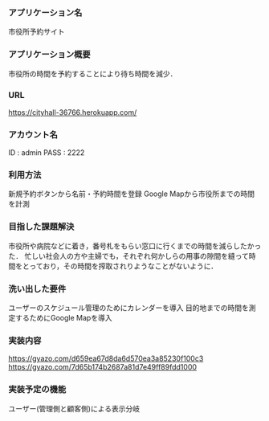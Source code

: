 ### アプリケーション名
  市役所予約サイト

### アプリケーション概要
  市役所の時間を予約することにより待ち時間を減少．

### URL
  https://cityhall-36766.herokuapp.com/

### アカウント名
  ID : admin  PASS : 2222

### 利用方法
  新規予約ボタンから名前・予約時間を登録
  Google Mapから市役所までの時間を計測

### 目指した課題解決
  市役所や病院などに着き，番号札をもらい窓口に行くまでの時間を減らしたかった． 忙しい社会人の方や主婦でも，それぞれ何かしらの用事の隙間を縫って時間をとっており，その時間を搾取されりようなことがないように．

### 洗い出した要件
  ユーザーのスケジュール管理のためにカレンダーを導入  目的地までの時間を測定するためにGoogle Mapを導入

### 実装内容
  https://gyazo.com/d659ea67d8da6d570ea3a85230f100c3
  https://gyazo.com/7d65b174b2687a81d7e49ff89fdd1000

### 実装予定の機能
  ユーザー(管理側と顧客側)による表示分岐
